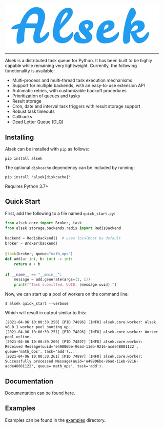 <div align="center">
  <img src="https://github.com/TariqAHassan/alsek/raw/master/docs/assets/logos/logo.png"><br>
</div>

----

Alsek is a distributed task queue for Python. It has been built to be highly 
capable while remaining very lightweight. Currently, the following functionality
is available:

  * Multi-process and multi-thread task execution mechanisms
  * Support for multiple backends, with an easy-to-use extension API
  * Automatic retries, with customizable backoff procedures
  * Prioritization of queues and tasks
  * Result storage
  * Cron, date and interval task triggers with result storage support
  * Robust task timeouts
  * Callbacks
  * Dead Letter Queue (DLQ)

## Installing

Alsek can be installed with `pip` as follows:

```shell
pip install alsek
```

The optional `diskcache` dependency can be included by running:

```shell
pip install 'alsek[diskcache]'
```

Requires Python 3.7+

## Quick Start

First, add the following to a file named `quick_start.py`:

```python
from alsek.core import Broker, task
from alsek.storage.backends.redis import RedisBackend

backend = RedisBackend()  # uses localhost by default
broker = Broker(backend)

@task(broker, queue="math_ops")
def add(a: int, b: int) -> int:
    return a + b

if __name__ == "__main__":
    message = add.generate(args=(1, 1))
    print(f"Task submitted. UUID: {message.uuid}.")
```

Now, we can start up a pool of workers on the command line:

```shell
$ alsek quick_start --verbose
```

Which will result in output similar to this:

```shell
[2021-04-06 10:00:30.250] [PID 74896] [INFO] alsek.core.worker: Alsek v0.0.1 worker pool booting up...
[2021-04-06 10:00:30.251] [PID 74896] [INFO] alsek.core.worker: Worker pool online.
[2021-04-06 10:00:30.260] [PID 74897] [INFO] alsek.core.worker: Received Message(uuid='e49806be-96ad-11eb-9216-acde48001122', queue='math_ops', task='add')...
[2021-04-06 10:00:30.261] [PID 74897] [INFO] alsek.core.worker: Successfully processed Message(uuid='e49806be-96ad-11eb-9216-acde48001122', queue='math_ops', task='add').
```

## Documentation

Documentation can be found [here]().

## Examples

Examples can be found in the [examples](examples) directory.
